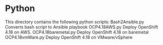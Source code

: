 # Python
This directory contains the following python scripts:
Bash2Ansible.py  Converts bash script to Ansible playbook
OCP4.18AWS.py  Deploy OpenShift 4.18 on AWS.
OCP4.18baremetal.py  Deploy OpenShift 4.18 on baremetal
OCP4.18vmWare.py  Deploy OpenShift 4.18 on VMware/vSphere
